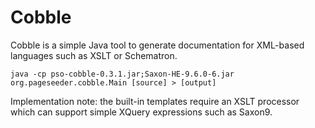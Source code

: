 # Cobble

Cobble is a simple Java tool to generate documentation for XML-based languages such as
XSLT or Schematron.

```
java -cp pso-cobble-0.3.1.jar;Saxon-HE-9.6.0-6.jar org.pageseeder.cobble.Main [source] > [output]
```

Implementation note: the built-in templates require an XSLT processor which can support 
simple XQuery expressions such as Saxon9.
